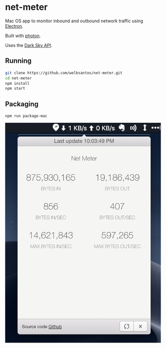 # net-meter

Mac OS app to monitor inbound and outbound network traffic using [Electron](http://electron.atom.io).

Built with [photon](http://photonkit.com).

Uses the [Dark Sky API](https://darksky.net).

## Running

```sh
git clone https://github.com/welbsantos/net-meter.git
cd net-meter
npm install
npm start
```

## Packaging

```sh
npm run package-mac
```

![screenshot](https://github.com/welbsantos/net-meter/blob/master/assets/Screen%20Shot%202019-06-11%20at%2022.03.49%20PM.png)
